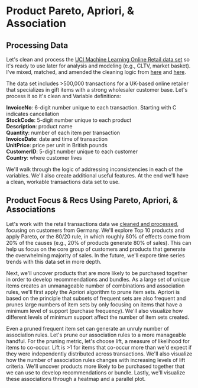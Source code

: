 # Product Pareto, Apriori, & Association

## Processing Data

Let's clean and process the [UCI Machine Learning Online Retail data set](https://archive.ics.uci.edu/ml/machine-learning-databases/00352/Online%20Retail.xlsx) so it's ready to use later for analysis and modeling (e.g., CLTV, market basket). I've mixed, matched, and amended the cleaning logic from [here](https://github.com/koshika15/Predict-sales-of-an-online-retail-store/blob/master/A.%20Data%20Aquisition%20%26%20Wrangling.ipynb) and [here](https://github.com/amir-hojjati/Data-Analysis-Online-Retail-Transactions/blob/master/Data-Preprocessing/Preprocessing-and-Cleaning.ipynb). 

The data set includes >500,000 transactions for a UK-based online retailer that specializes in gift items with a strong wholesaler customer base. Let's process it so it's clean and  Variable definitions:  

**InvoiceNo**: 6-digit number unique to each transaction. Starting with C indicates cancellation
<br>**StockCode**: 5-digit number unique to each product
<br>**Description**: product name
<br>**Quantity**: number of each item per transaction
<br>**InvoiceDate**: date and time of transaction
<br>**UnitPrice**: price per unit in British pounds
<br>**CustomerID**: 5-digit number unique to each customer
<br>**Country**: where customer lives 

We'll walk through the logic of addressing inconsistencies in each of the variables. We'll also create additional useful features. At the end we'll have a clean, workable transactions data set to use. 

## Product Focus & Recs Using Pareto, Apriori, & Associations

Let's work with the retail transactions data we [cleaned and processed](https://github.com/hrishipoola/Product_Pareto_Apriori_Association), focusing on customers from Germany. We'll explore Top 10 products and apply Pareto, or the 80/20 rule, in which roughly 80% of effects come from 20% of the causes (e.g., 20% of products generate 80% of sales). This can help us focus on the core group of customers and products that generate the overwhelming majority of sales. In the future, we'll expore time series trends with this data set in more depth. 

Next, we'll uncover products that are more likely to be purchased together in order to develop recommendations and bundles. As a large set of unique items creates an unmanageable number of combinations and association rules, we'll first apply the Apriori algorithm to prune item sets. Apriori is based on the principle that subsets of frequent sets are also frequent and prunes large numbers of item sets by only focusing on items that have a minimum level of support (purchase frequency). We'll also visualize how different levels of minimum support affect the number of item sets created. 

Even a pruned frequent item set can generate an unruly number of association rules. Let's prune our association rules to a more manageable handful. For the pruning metric, let's choose lift, a measure of likelihood for items to co-occur. Lift is >1 for items that co-occur more than we'd expect if they were independently distributed across transactions. We'll also visualize how the number of association rules changes with increasing levels of lift criteria. We'll uncover products more likely to be purchased together that we can use to develop recommendations or bundle. Lastly, we'll visualize these associations through a heatmap and a parallel plot.  


